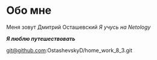 # Обо мне

Меня зовут Дмитрий Осташевский
_Я учусь на Netology_

***Я люблю путешествовать***

git@github.com:OstashevskyD/home_work_8_3.git